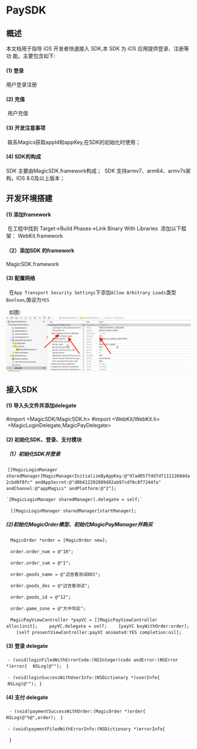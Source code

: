 # PaySDK

## 概述
  本文档用于指导 iOS 开发者快速接入  SDK,本 SDK 为 iOS 应用提供登录、注册等功 能。主要包含如下:
  
#### (1) 登录 
  用户登录注册
  
#### (2) 充值 
  用户充值
  
#### (3) 开发注意事项
  联系Magics获取appId和appKey,在SDK的初始化时使用；
  
#### (4) SDK的构成
  SDK 主要由MagicSDK.framework构成；
  SDK 支持armv7、arm64、armv7s架构，IOS 8.0及以上版本；
  
## 开发环境搭建

#### (1) 添加framework
  在工程中找到 Target->Build Phases->Link Binary With Libraries 
  添加以下框架：
  WebKit.framework
  
#### （2）添加SDK 的framework
  MagicSDK.framework
  
#### (3) 配置网络
   在`App Transport Security Settings`下添加`Allow Arbitrary Loads`类型`Boolean`,值设为`YES`
   
   如图:
   ![](https://github.com/MagicsSDK/PaySDK/blob/master/ImageCache/屏幕快照%202018-04-18%20下午3.48.00.png)

## 接入SDK

#### (1) 导入头文件并添加delegate
  #import <MagicSDK/MagicSDK.h>
  #import <WebKit/WebKit.h>
  <MagicLoginDelegate,MagicPayDelegate>

#### (2) 初始化SDK、登录、支付模块
 
##### （1）初始化SDK并登录
  `[[MagicLoginManager sharedManager]MagicManagerInitializeByAppKey:@"97ad057fdd7df1112260dda2cbd0f8fc" andAppSecret:@"d8b412202889d82ab97cdf8c8f7244fa" andChannel:@"appMagics" andPlatform:@"2"];`

    `[MagicLoginManager sharedManager].delegate = self;`
    
    `[[MagicLoginManager sharedManager]startManager];`
    

 ##### (2)初始化MagicOrder模型、初始化MagicPayManager并购买

    `MagicOrder *order = [MagicOrder new];`
    
    `order.order_num = @"10";`
    
    `order.order_sum = @"1";`
    
    `order.goods_name = @"迈吉客测试001";`
    
    `order.goods_des = @"迈吉客测试";`
    
    `order.goods_id = @"12";`
    
    `order.game_zone = @"大中华区";`

    `MagicPayViewController *payVC = [[MagicPayViewController alloc]init];`
    
    `payVC.delegate = self;`
    
    `[payVC buyWithOrder:order];`
    
    `[self presentViewController:payVC animated:YES completion:nil];`
 
 #### (3) 登录 delegate

   `- (void)loginFiledWithErrorCode:(NSInteger)code andError:(NSError *)error{`
       `NSLog(@"");`
   `}`

   `- (void)loginSuccessWithUserInfo:(NSDictionary *)userInfo{`
    `NSLog(@"");`
   `}`
  
 #### (4) 支付 delegate
   `- (void)paymentSuccessWithOrder:(MagicOrder *)order{`
   `  NSLog(@"%@",order);`
   `}`

   `- (void)paymentFiledWithErrorInfo:(NSDictionary *)errorInfo{`

   `}`


